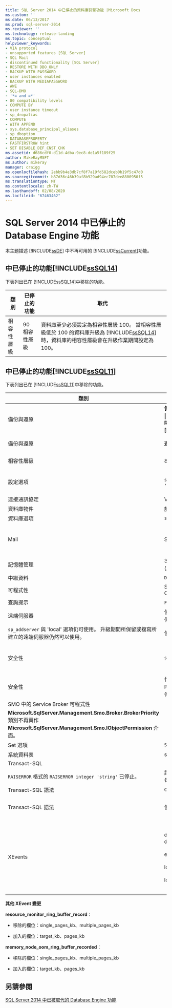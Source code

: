 ```yaml
---
title: SQL Server 2014 中已停止的資料庫引擎功能 |Microsoft Docs
ms.custom: ''
ms.date: 06/13/2017
ms.prod: sql-server-2014
ms.reviewer: ''
ms.technology: release-landing
ms.topic: conceptual
helpviewer_keywords:
- VIA protocol
- unsupported features [SQL Server]
- SQL Mail
- discontinued functionality [SQL Server]
- RESTORE WITH DBO_ONLY
- BACKUP WITH PASSWORD
- user instances enabled
- BACKUP WITH MEDIAPASSWORD
- AWE
- SQL-DMO
- '*= and =*'
- 80 compatibility levels
- COMPUTE BY
- user instance timeout
- sp_dropalias
- COMPUTE
- WITH APPEND
- sys.database_principal_aliases
- sp_dboption
- DATABASEPROPERTY
- FASTFIRSTROW hint
- SET DISABLE_DEF_CNST_CHK
ms.assetid: d686cdf0-d11d-4dba-9ec8-de1a5f189f25
author: MikeRayMSFT
ms.author: mikeray
manager: craigg
ms.openlocfilehash: 2ebb9b4e3db7cf8f7a19fd582dceb0b19f5c47d0
ms.sourcegitcommit: b87d36c46b39af8b929ad94ec707dee8800950f5
ms.translationtype: MT
ms.contentlocale: zh-TW
ms.lasthandoff: 02/08/2020
ms.locfileid: "67463462"
---
```

# <a name="discontinued-database-engine-functionality-in-sql-server-2014"></a>SQL Server 2014 中已停止的 Database Engine 功能
  本主題描述 [!INCLUDE[ssDE](../includes/ssde-md.md)] 中不再可用的 [!INCLUDE[ssCurrent](../includes/sscurrent-md.md)]功能。  
  
## <a name="SQL14"></a>中已停止的功能[!INCLUDE[ssSQL14](../includes/sssql14-md.md)]  
 下表列出已在 [!INCLUDE[ssSQL14](../includes/sssql14-md.md)]中移除的功能。  
  
|類別|已停止的功能|取代|  
|--------------|--------------------------|-----------------|  
|相容性層級|90 相容性層級|資料庫至少必須設定為相容性層級 100。 當相容性層級低於 100 的資料庫升級為 [!INCLUDE[ssSQL14](../includes/sssql14-md.md)]時，資料庫的相容性層級會在升級作業期間設定為 100。|  
  
## <a name="Denali"></a>中已停止的功能[!INCLUDE[ssSQL11](../includes/sssql11-md.md)]  
 下表列出已在 [!INCLUDE[ssSQL11](../includes/sssql11-md.md)]中移除的功能。  
  
|類別|已停止的功能|取代|  
|--------------|--------------------------|-----------------|  
|備份與還原|**備份 {資料庫 &#124; LOG} （含密碼**）和**備份 {資料庫 &#124; log} 已停用 MEDIAPASSWORD** 。 **RESTORE {DATABASE &#124; LOG} WITH [MEDIA] 密碼**會繼續被取代。|None|  
|備份與還原|**還原 {資料庫 &#124; 記錄檔} .。。使用 DBO_ONLY**|**還原 {資料庫 &#124; 記錄檔} ... .。。使用 RESTRICTED_USER**|  
|相容性層級|80 相容性層級|資料庫至少必須設定為相容性層級 90。|  
|設定選項|`sp_configure 'user instance timeout'` 和 `'user instances enabled'`|使用本機資料庫功能。 如需詳細資訊，請參閱[SqlLocalDB 公用程式](../tools/sqllocaldb-utility.md)|  
|連接通訊協定|VIA 通訊協定支援已停用。|請改用 TCP。|  
|資料庫物件|觸發程序上的 `WITH APPEND` 子句|請重新建立整個觸發程序。|  
|資料庫選項|`sp_dboption`|`ALTER DATABASE`|  
|Mail|SQL Mail|使用 Database Mail。 如需詳細資訊，請參閱＜ [Database Mail](../relational-databases/database-mail/database-mail.md) ＞和＜  [Use Database Mail Instead of SQL Mail](../relational-databases/policy-based-management/use-database-mail-instead-of-sql-mail.md)＞。|  
|記憶體管理|32 位元 Address Windowing Extensions (AWE) 和 32 位元 Hot Add Memory 支援。|使用 64 位元作業系統。|  
|中繼資料|`DATABASEPROPERTY`|`DATABASEPROPERTYEX`|  
|可程式性|SQL Server Distributed Management Objects (SQL-DMO)|SQL Server 管理物件 (SMO)|  
|查詢提示|`FASTFIRSTROW`提示|`OPTION (FAST`*n* `)`。|  
|遠端伺服器|使用者已無法使用 `sp_addserver` 建立新的遠端伺服器。 
  `sp_addserver` 與 'local' 選項仍可使用。 升級期間所保留或複寫所建立的遠端伺服器仍然可以使用。|使用連結的伺服器取代遠端伺服器。|  
|安全性|`sp_dropalias`|以使用者帳戶和資料庫角色的組合來取代別名。 請使用 `sp_dropalias`，在升級的資料庫中移除別名。|  
|安全性|代表早於 **2000 之登入值的版本參數** PWDCOMPARE [!INCLUDE[ssNoVersion](../includes/ssnoversion-md.md)] 已停止。|None|  
|SMO 中的 Service Broker 可程式性|
  **Microsoft.SqlServer.Management.Smo.Broker.BrokerPriority** 類別不再實作 **Microsoft.SqlServer.Management.Smo.IObjectPermission** 介面。||  
|Set 選項|`SET DISABLE_DEF_CNST_CHK`|無。|  
|系統資料表|sys.database_principal_aliases|請使用角色，而非別名。|  
|Transact-SQL|
  `RAISERROR` 格式的 `RAISERROR integer 'string'` 已停止。|請使用目前的**RAISERROR （...）** 語法重寫語句。|  
|Transact-SQL 語法|`COMPUTE / COMPUTE BY`|使用`ROLLUP`|  
|Transact-SQL 語法|使用和 **=&#42;** ** \* **|使用 ANSI 聯結語法。 如需詳細資訊，請參閱 [FROM (Transact-SQL)。](https://msdn.microsoft.com/library/ms177634\(SQL.105\).aspx)|  
|XEvents|databases_data_file_size_changed、databases_log_file_size_changed<br /><br /> eventdatabases_log_file_used_size_changed<br /><br /> locks_lock_timeouts_greater_than_0<br /><br /> locks_lock_timeouts|已取代為 database_file_size_change event、database_file_size_change<br /><br /> database_file_size_change event<br /><br /> lock_timeout_greater_than_0<br /><br /> lock_timeout|  
  
 **其他 XEvent 變更**  
  
 **resource_monitor_ring_buffer_record**：  
  
-   移除的欄位：single_pages_kb、multiple_pages_kb  
  
-   加入的欄位：target_kb、pages_kb  
  
 **memory_node_oom_ring_buffer_recorded**：  
  
-   移除的欄位：single_pages_kb、multiple_pages_kb  
  
-   加入的欄位：target_kb、pages_kb  
  
## <a name="see-also"></a>另請參閱  
 [SQL Server 2014 中已被取代的 Database Engine 功能](deprecated-database-engine-features-in-sql-server-2016.md?view=sql-server-2014)  
  
  

